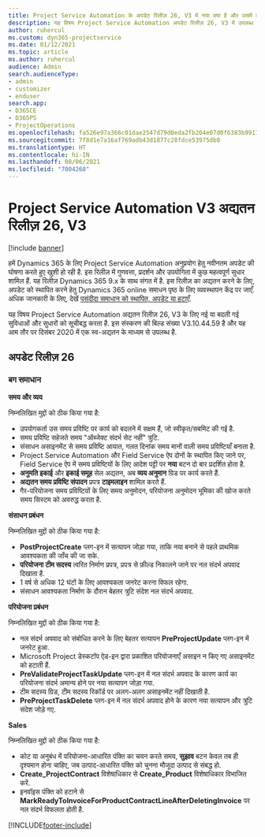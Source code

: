 ```yaml
---
title: Project Service Automation के अपडेट रिलीज़ 26, V3 में नया क्या है और उसमें क्या परिवर्तन हुआ है
description: यह विषय Project Service Automation अपडेट रिलीज़ 26, V3 में उपलब्ध सुविधाओं और सुधारों को सूचीबद्ध करता है.
author: ruhercul
ms.custom: dyn365-projectservice
ms.date: 01/12/2021
ms.topic: article
ms.author: ruhercul
audience: Admin
search.audienceType:
- admin
- customizer
- enduser
search.app:
- D365CE
- D365PS
- ProjectOperations
ms.openlocfilehash: fa526e97a366c01dae2547d79d0eda2fb204e07d0f6383b991165b9eecd836e9
ms.sourcegitcommit: 7f8d1e7a16af769adb43d1877c28fdce53975db8
ms.translationtype: HT
ms.contentlocale: hi-IN
ms.lasthandoff: 08/06/2021
ms.locfileid: "7004268"
---
```

# <a name="project-service-automation-update-release-26-v3"></a>Project Service Automation V3 अद्यतन रिलीज़ 26, V3

[!include [banner](../includes/psa-now-project-operations.md)]

हमें Dynamics 365 के लिए Project Service Automation अनुप्रयोग हेतु नवीनतम अपडेट की घोषणा करते हुए खुशी हो रही है. इस रिलीज़ में गुणवत्ता, प्रदर्शन और उपयोगिता में कुछ महत्वपूर्ण सुधार शामिल हैं. यह रिलीज़ Dynamics 365 9.x के साथ संगत में है. इस रिलीज़ का अद्यतन करने के लिए, अपडेट को स्थापित करने हेतु Dynamics 365 online समाधन पृष्ठ के लिए व्यवस्थापन केंद्र पर जाएँ. अधिक जानकारी के लिए, देखें [पसंदीदा समाधान को स्थापित, अपडेट या हटाएँ](/power-platform/admin/install-remove-preferred-solution).

यह विषय Project Service Automation अद्यतन रिलीज़ 26, V3 के लिए नई या बदली गई सुविधाओं और सुधारों को सूचीबद्ध करता है. इस संस्करण की बिल्ड संख्या V3.10.44.59 है और यह आम तौर पर दिसंबर 2020 में एक स्व-अद्यतन के माध्यम से उपलब्ध है.

## <a name="update-release-26"></a>अपडेट रिलीज़ 26

### <a name="bug-fixes"></a>बग समाधान

**समय और व्यय**

निम्नलिखित मुद्दों को ठीक किया गया है:

- उपयोगकर्ता उस समय प्रविष्टि पर कार्य को बदलने में सक्षम हैं, जो स्वीकृत/सबमिट की गई है.
- समय प्रविष्टि सहेजते समय "ऑब्जेक्ट संदर्भ सेट नहीं" त्रुटि.
- संसाधन असाइनमेंट से समय प्रविष्टि आयात, गलत दिनांक समय मानों वाली समय प्रविष्टियाँ बनाता है.
- Project Service Automation और Field Service ऐप दोनों के स्थापित किए जाने पर, Field Service ऐप में समय प्रविष्टियों के लिए आदेश पट्टी पर **नया** बटन दो बार प्रदर्शित होता है.
- **अनुमति इकाई** और **इकाई समूह** सेल अद्यतन, अब **व्यय अनुमान** ग्रिड पर कार्य करते हैं.
- **अद्यतन समय प्रविष्टि संपादन** प्रपत्र **टाइमलाइन** शामिल करते हैं.
- गैर-परियोजना समय प्रविष्टियों के लिए समय अनुमोदन, परियोजना अनुमोदन भूमिका की खोज करते समय सिस्टम को अवरुद्ध करता है.

**संसाधन प्रबंधन**

निम्नलिखित मुद्दों को ठीक किया गया है:

- **PostProjectCreate** प्लग-इन में सत्यापन जोड़ा गया, ताकि नया बनाने से पहले प्राथमिक आवश्यकता की जाँच की जा सके.
- **परियोजना टीम सदस्य** त्वरित निर्माण प्रपत्र, प्रपत्र से फ़ील्ड निकालने जाने पर नल संदर्भ अपवाद दिखाता है.
- 1 वर्ष से अधिक 12 घंटों के लिए आवश्यकता जनरेट करना विफल रहेगा.
- संसाधन आवश्यकता निर्माण के दौरान बेहतर त्रुटि संदेश नल संदर्भ अपवाद.

**परियोजना प्रबंधन**

निम्नलिखित मुद्दों को ठीक किया गया है:

- नल संदर्भ अपवाद को संबोधित करने के लिए बेहतर सत्यापन **PreProjectUpdate** प्लग-इन में जनरेट हुआ.
- Microsoft Project डेस्कटॉप ऐड-इन द्वारा प्रकाशित परियोजनाएँ असाइन न किए गए असाइनमेंट को हटाती हैं.
- **PreValidateProjectTaskUpdate** प्लग-इन में नल संदर्भ अपवाद के कारण कार्य का परियोजना संदर्भ अमान्य होने पर नया सत्यापन जोड़ा गया.
- टीम सदस्य ग्रिड, टीम सदस्य रिकॉर्ड पर अलग-अलग असाइनमेंट नहीं दिखाती है.
- **PreProjectTaskDelete** प्लग-इन में नल संदर्भ अपवाद होने के कारण नया सत्यापन और त्रुटि संदेश जोड़े गए.

**Sales**

निम्नलिखित मुद्दों को ठीक किया गया है:

- कोट या अनुबंध में परियोजना-आधारित पंक्ति का चयन करते समय, **सुझाव** बटन केवल तब ही दृश्यमान होना चाहिए, जब उत्पाद-आधारित पंक्ति को चुनना मौजूदा उत्पाद से संबद्ध हो.
- **Create_ProjectContract** विशेषाधिकार से **Create_Product** विशेषाधिकार विभाजित करें.
- इनवॉइस पंक्ति को हटाने से **MarkReadyToInvoiceForProductContractLineAfterDeletingInvoice** पर नल संदर्भ विफलता होती है.


[!INCLUDE[footer-include](../includes/footer-banner.md)]